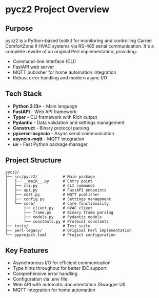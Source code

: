 # pycz2 Project Overview

## Purpose
pycz2 is a Python-based toolkit for monitoring and controlling Carrier ComfortZone II HVAC systems via RS-485 serial communication. It's a complete rewrite of an original Perl implementation, providing:
- Command-line interface (CLI)
- FastAPI web server
- MQTT publisher for home automation integration
- Robust error handling and modern async I/O

## Tech Stack
- **Python 3.13+** - Main language
- **FastAPI** - Web API framework
- **Typer** - CLI framework with Rich output
- **Pydantic** - Data validation and settings management
- **Construct** - Binary protocol parsing
- **pyserial-asyncio** - Async serial communication
- **asyncio-mqtt** - MQTT integration
- **uv** - Fast Python package manager

## Project Structure
```
pycz2/
├── src/pycz2/           # Main package
│   ├── __main__.py      # Entry point
│   ├── cli.py           # CLI commands
│   ├── api.py           # FastAPI endpoints
│   ├── mqtt.py          # MQTT publisher
│   ├── config.py        # Settings management
│   └── core/            # Core functionality
│       ├── client.py    # HVAC client
│       ├── frame.py     # Binary frame parsing
│       ├── models.py    # Pydantic models
│       └── constants.py # Protocol constants
├── tests/               # Test suite
├── perl-legacy/         # Original Perl implementation
└── pyproject.toml       # Project configuration
```

## Key Features
- Asynchronous I/O for efficient communication
- Type hints throughout for better IDE support
- Comprehensive error handling
- Configuration via .env file
- Web API with automatic documentation (Swagger UI)
- MQTT integration for home automation